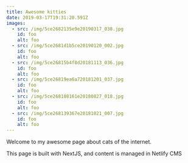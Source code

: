 ```yaml
---
title: Awesome kitties
date: 2019-03-17T19:31:20.591Z
images:
  - src: /img/5ce2682135e9e20190317_038.jpg
    id: foo
    alt: foo
  - src: /img/5ce2681d1b5ce20190120_002.jpg
    id: foo
    alt: foo
  - src: /img/5ce26815b4f8d20181113_036.jpg
    id: foo
    alt: foo
  - src: /img/5ce26819ea6a720181201_037.jpg
    id: foo
    alt: foo
  - src: /img/5ce268108161e20180827_018.jpg
    id: foo
    alt: foo
  - src: /img/5ce268139367e20181021_007.jpg
    id: foo
    alt: foo
---
```

Welcome to my awesome page about cats of the internet.

This page is built with NextJS, and content is managed in Netlify CMS